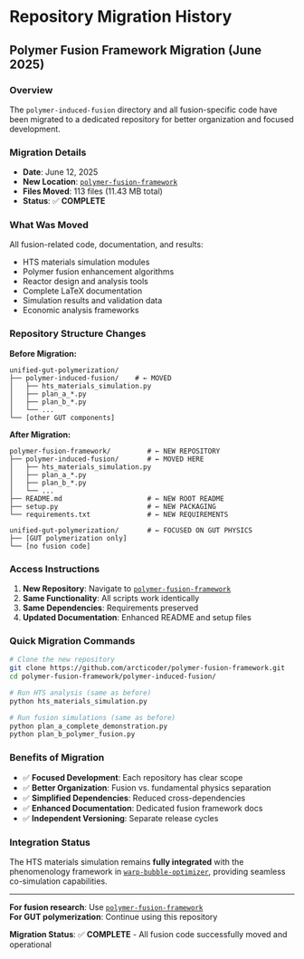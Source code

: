 # Repository Migration History

## Polymer Fusion Framework Migration (June 2025)

### Overview
The `polymer-induced-fusion` directory and all fusion-specific code have been migrated to a dedicated repository for better organization and focused development.

### Migration Details
- **Date**: June 12, 2025
- **New Location**: [`polymer-fusion-framework`](https://github.com/arcticoder/polymer-fusion-framework)
- **Files Moved**: 113 files (11.43 MB total)
- **Status**: ✅ **COMPLETE**

### What Was Moved
All fusion-related code, documentation, and results:
- HTS materials simulation modules
- Polymer fusion enhancement algorithms  
- Reactor design and analysis tools
- Complete LaTeX documentation
- Simulation results and validation data
- Economic analysis frameworks

### Repository Structure Changes

**Before Migration:**
```
unified-gut-polymerization/
├── polymer-induced-fusion/    # ← MOVED
│   ├── hts_materials_simulation.py
│   ├── plan_a_*.py
│   ├── plan_b_*.py  
│   └── ...
└── [other GUT components]
```

**After Migration:**
```
polymer-fusion-framework/         # ← NEW REPOSITORY
├── polymer-induced-fusion/       # ← MOVED HERE
│   ├── hts_materials_simulation.py
│   ├── plan_a_*.py
│   ├── plan_b_*.py
│   └── ...
├── README.md                     # ← NEW ROOT README
├── setup.py                      # ← NEW PACKAGING
└── requirements.txt              # ← NEW REQUIREMENTS

unified-gut-polymerization/       # ← FOCUSED ON GUT PHYSICS
├── [GUT polymerization only]
└── [no fusion code]
```

### Access Instructions
1. **New Repository**: Navigate to [`polymer-fusion-framework`](https://github.com/arcticoder/polymer-fusion-framework)
2. **Same Functionality**: All scripts work identically
3. **Same Dependencies**: Requirements preserved
4. **Updated Documentation**: Enhanced README and setup files

### Quick Migration Commands
```bash
# Clone the new repository
git clone https://github.com/arcticoder/polymer-fusion-framework.git
cd polymer-fusion-framework/polymer-induced-fusion/

# Run HTS analysis (same as before)
python hts_materials_simulation.py

# Run fusion simulations (same as before)  
python plan_a_complete_demonstration.py
python plan_b_polymer_fusion.py
```

### Benefits of Migration
- ✅ **Focused Development**: Each repository has clear scope
- ✅ **Better Organization**: Fusion vs. fundamental physics separation
- ✅ **Simplified Dependencies**: Reduced cross-dependencies
- ✅ **Enhanced Documentation**: Dedicated fusion framework docs
- ✅ **Independent Versioning**: Separate release cycles

### Integration Status
The HTS materials simulation remains **fully integrated** with the phenomenology framework in [`warp-bubble-optimizer`](https://github.com/arcticoder/warp-bubble-optimizer), providing seamless co-simulation capabilities.

---

**For fusion research**: Use [`polymer-fusion-framework`](https://github.com/arcticoder/polymer-fusion-framework)  
**For GUT polymerization**: Continue using this repository

**Migration Status**: ✅ **COMPLETE** - All fusion code successfully moved and operational
